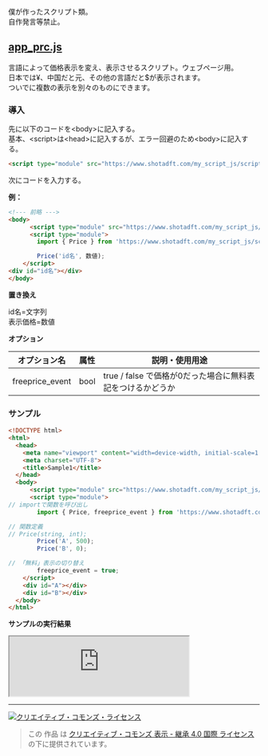 <p>僕が作ったスクリプト類。
<br />自作発言等禁止。</p>
<h2><a href="https://www.shotadft.com/my_script_js/script/app_prc.js">app_prc.js</a></h2>
<p>言語によって価格表示を変え、表示させるスクリプト。ウェブページ用。<br />
日本では&yen;、中国だと元、その他の言語だと$が表示されます。<br />ついでに複数の表示を別々のものにできます。</p>
<h3>導入</h3>
<p>先に以下のコードを&lt;body&gt;に記入する。<br />
基本、&lt;script&gt;は&lt;head&gt;に記入するが、エラー回避のため&lt;body&gt;に記入する。</p>

```html
<script type="module" src="https://www.shotadft.com/my_script_js/script/app_prc.js"></script>
```
<p>次にコードを入力する。</p>
<p><b>例：</b></p>

```html
<!--- 前略 --->
<body>
      <script type="module" src="https://www.shotadft.com/my_script_js/script/app_prc.js"></script>
      <script type="module">
        import { Price } from 'https://www.shotadft.com/my_script_js/script/app_prc.js';

        Price('id名', 数値);
    </script>
<div id="id名"></div>
</body>
```
<p><b>置き換え</b></p>
<p>id名=文字列<br />
表示価格=数値</p>

<p><b>オプション</b></p>

| オプション名    | 属性 | 説明・使用用途                                             | 
| --------------- | ---- | ---------------------------------------------------------- | 
| freeprice_event | bool | true / false で価格が0だった場合に無料表記をつけるかどうか | 

<h3>サンプル</h3>

```html
<!DOCTYPE html>
<html>
  <head>
    <meta name="viewport" content="width=device-width, initial-scale=1.0">
    <meta charset="UTF-8">
    <title>Sample1</title>
  </head>
  <body>
      <script type="module" src="https://www.shotadft.com/my_script_js/script/app_prc.js"></script>
      <script type="module">
// importで関数を呼び出し
        import { Price, freeprice_event } from 'https://www.shotadft.com/my_script_js/script/app_prc.js';

// 関数定義
// Price(string, int);
        Price('A', 500);
        Price('B', 0);

// 「無料」表示の切り替え
        freeprice_event = true;
    </script>
    <div id="A"></div>
    <div id="B"></div>
  </body>
</html>
```
<p><b>サンプルの実行結果</b></p>
<iframe
src="https://www.shotadft.com/my_script_js/SampleSite/sample1.html"
  title="Sample1"
  width="360"
  height="120">
</iframe>
<hr />
<a rel="license" href="http://creativecommons.org/licenses/by-sa/4.0/"><img alt="クリエイティブ・コモンズ・ライセンス" style="border-width:0" src="https://i.creativecommons.org/l/by-sa/4.0/88x31.png" /></a><br />

> この 作品 は <a rel="license" href="http://creativecommons.org/licenses/by-sa/4.0/">クリエイティブ・コモンズ 表示 - 継承 4.0 国際 ライセンス</a>の下に提供されています。
